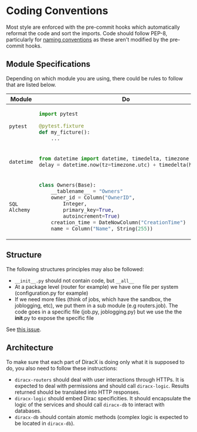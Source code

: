 # Coding Conventions

Most style are enforced with the pre-commit hooks which automatically reformat the code and sort the imports.
Code should follow PEP-8, particularly for [naming conventions](https://peps.python.org/pep-0008/#prescriptive-naming-conventions) as these aren't modified by the pre-commit hooks.

## Module Specifications

Depending on which module you are using, there could be rules to follow that are listed below.

<table>
<thead>
<tr>
    <th>Module</th>
    <th>Do</th>
    <th>Do not</th>
<tr>
</thead>

<tr>
<td>

`pytest`</td>

<td>

```python
import pytest

@pytest.fixture
def my_ficture():
    ...
```

</td>

<td>

```python
from pytest import fixture

@fixture
def my_ficture():
    ...
```

</td>
</tr>

<tr>
<td>

`datetime`
</td>

<td>

```python
from datetime import datetime, timedelta, timezone
delay = datetime.now(tz=timezone.utc) + timedelta(hours=1)
```

</td>

<td>

```python
import datetime
delay = datetime.datetime.now() + datetime.timedelta(hours=1)
```

</td>
</tr>

<tr>
<td>

`SQL Alchemy`
</td>

<td>

```python
class Owners(Base):
    __tablename__ = "Owners"
    owner_id = Column("OwnerID",
        Integer,
        primary_key=True,
        autoincrement=True)
    creation_time = DateNowColumn("CreationTime")
    name = Column("Name", String(255))
```
</td>

<td>

```python
class Owners(Base):
    __tablename__ = "Owners"
    OwnerID = Column(Integer,
        primary_key=True,
        autoincrement=True)
    CreationTime = DateNowColumn()
    Name = Column(String(255))
```
</td>
</tr>

</table>


## Structure

The following structures principles may also be followed:

- `__init__.py` should not contain code, but `__all__`
- At a package level (router for example) we have one file per system (configuration.py for example)
- If we need more files (think of jobs, which have the sandbox, the joblogging, etc), we put them in a sub module (e.g routers.job). The code goes in a specific file (job.py, joblogging.py) but we use the the __init__.py to expose the specific file

See [this issue](https://github.com/DIRACGrid/diracx/issues/268).


## Architecture

To make sure that each part of DiracX is doing only what it is supposed to do, you also need to follow these instructions:

- `diracx-routers` should deal with user interactions through HTTPs. It is expected to deal with permissions and should call `diracx-logic`. Results returned should be translated into HTTP responses.
- `diracx-logic` should embed Dirac specificities. It should encapsulate the logic of the services and should call `diracx-db` to interact with databases.
- `diracx-db` should contain atomic methods (complex logic is expected to be located in `diracx-db`).
